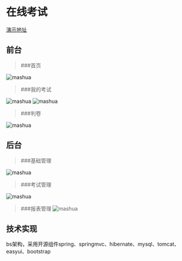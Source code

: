 # 在线考试
[演示地址](http://120.26.221.128:7080/exam/)

## 前台

> ###首页
> 
![mashua](http://120.26.221.128:7080/exam/img/5.png)

> ###我的考试
>
![mashua](http://120.26.221.128:7080/exam/img/1.png)
![mashua](http://120.26.221.128:7080/exam/img/2.png)
> ###判卷
>
![mashua](http://120.26.221.128:7080/exam/img/6.png)


## 后台

> ###基础管理
> 
![mashua](http://120.26.221.128:7080/exam/img/7.png)

> ###考试管理
>
![mashua](http://120.26.221.128:7080/exam/img/3.png)
>
> ###报表管理
![mashua](http://120.26.221.128:7080/exam/img/4.png)

## 技术实现

bs架构，采用开源组件spring、springmvc、hibernate、mysql、tomcat、easyui、bootstrap